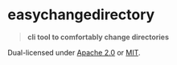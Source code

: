 # easychangedirectory
> **cli tool to comfortably change directories**

Dual-licensed under [Apache 2.0](LICENSE-APACHE) or [MIT](LICENSE-MIT).
